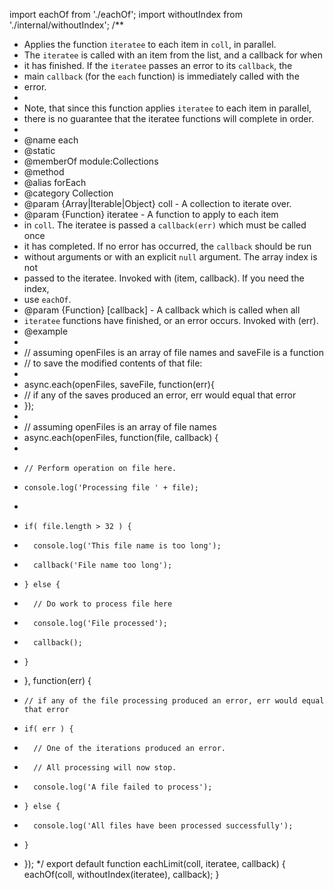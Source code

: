import eachOf from './eachOf';
import withoutIndex from './internal/withoutIndex';
/**
 * Applies the function `iteratee` to each item in `coll`, in parallel.
 * The `iteratee` is called with an item from the list, and a callback for when
 * it has finished. If the `iteratee` passes an error to its `callback`, the
 * main `callback` (for the `each` function) is immediately called with the
 * error.
 *
 * Note, that since this function applies `iteratee` to each item in parallel,
 * there is no guarantee that the iteratee functions will complete in order.
 *
 * @name each
 * @static
 * @memberOf module:Collections
 * @method
 * @alias forEach
 * @category Collection
 * @param {Array|Iterable|Object} coll - A collection to iterate over.
 * @param {Function} iteratee - A function to apply to each item
 * in `coll`. The iteratee is passed a `callback(err)` which must be called once
 * it has completed. If no error has occurred, the `callback` should be run
 * without arguments or with an explicit `null` argument. The array index is not
 * passed to the iteratee. Invoked with (item, callback). If you need the index,
 * use `eachOf`.
 * @param {Function} [callback] - A callback which is called when all
 * `iteratee` functions have finished, or an error occurs. Invoked with (err).
 * @example
 *
 * // assuming openFiles is an array of file names and saveFile is a function
 * // to save the modified contents of that file:
 *
 * async.each(openFiles, saveFile, function(err){
 *   // if any of the saves produced an error, err would equal that error
 * });
 *
 * // assuming openFiles is an array of file names
 * async.each(openFiles, function(file, callback) {
 *
 *     // Perform operation on file here.
 *     console.log('Processing file ' + file);
 *
 *     if( file.length > 32 ) {
 *       console.log('This file name is too long');
 *       callback('File name too long');
 *     } else {
 *       // Do work to process file here
 *       console.log('File processed');
 *       callback();
 *     }
 * }, function(err) {
 *     // if any of the file processing produced an error, err would equal that error
 *     if( err ) {
 *       // One of the iterations produced an error.
 *       // All processing will now stop.
 *       console.log('A file failed to process');
 *     } else {
 *       console.log('All files have been processed successfully');
 *     }
 * });
 */
export default function eachLimit(coll, iteratee, callback) {
    eachOf(coll, withoutIndex(iteratee), callback);
}